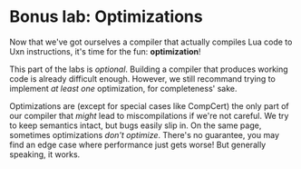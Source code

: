 # Bonus lab: Optimizations
Now that we've got ourselves a compiler that actually compiles Lua code to
Uxn instructions, it's time for the fun: **optimization**!

This part of the labs is *optional*. Building a compiler that produces working
code is already difficult enough. However, we still recommand trying to implement
*at least one* optimization, for completeness' sake.

Optimizations are (except for special cases like CompCert) the only part of our compiler
that *might* lead to miscompilations if we're not careful. We try to keep semantics
intact, but bugs easily slip in. On the same page, sometimes optimizations *don't
optimize*. There's no guarantee, you may find an edge case where performance just gets
worse! But generally speaking, it works.
